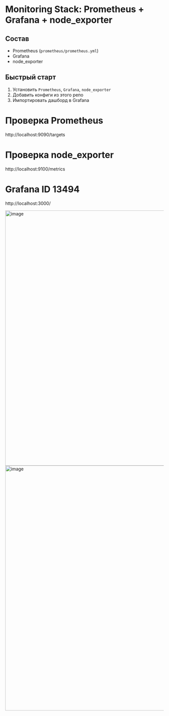 # Monitoring Stack: Prometheus + Grafana + node_exporter

## Состав

- Prometheus (`prometheus/prometheus.yml`)
- Grafana
- node_exporter

## Быстрый старт

1. Установить `Prometheus`, `Grafana`, `node_exporter`
2. Добавить конфиги из этого репо
3. Импортировать дашборд в Grafana



# Проверка Prometheus
http://localhost:9090/targets

# Проверка node_exporter
http://localhost:9100/metrics


# Grafana ID 13494
http://localhost:3000/


<img width="1600" height="809" alt="image" src="https://github.com/user-attachments/assets/5334dccb-740e-433e-8bdb-cf20d994fb91" />

<img width="1610" height="777" alt="image" src="https://github.com/user-attachments/assets/afed4561-a29a-487c-9874-648ba1da1c33" />
